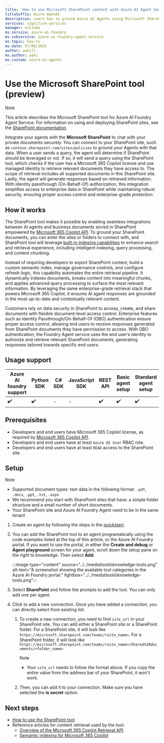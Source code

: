 ```yaml
---
title: 'How to use Microsoft SharePoint content with Azure AI Agent Service'
titleSuffix: Azure OpenAI
description: Learn how to ground Azure AI Agents using Microsoft SharePoint content.
services: cognitive-services
manager: nitinme
ms.service: azure-ai-foundry
ms.subservice: azure-ai-foundry-agent-service
ms.topic: how-to
ms.date: 07/09/2025
author: aahill
ms.author: aahi
ms.custom: azure-ai-agents
---
```

# Use the Microsoft SharePoint tool (preview)

> [!NOTE]
> This article describes the Microsoft SharePoint tool for Azure AI Foundry Agent Service. For information on using and deploying SharePoint sites, see the [SharePoint documentation](/sharepoint/). 

Integrate your agents with the **Microsoft SharePoint** to chat with your private documents securely. You can connect to your SharePoint site, such as `contoso.sharepoint.com/sites/policies` to ground your Agents with that data. When a user sends a query, the agent will determine if SharePoint should be leveraged or not. If so, it will send a query using the SharePoint tool, which checks if the user has a Microsoft 365 Copilot license and use managed identity to retrieve relevant documents they have access to. The scope of retrieval includes all supported documents in this SharePoint site. Lastly, the agent will generate responses based on retrieved information. With identity passthrough (On-Behalf-Of) authorization, this integration simplifies access to enterprise data in SharePoint while maintaining robust security, ensuring proper access control and enterprise-grade protection. 

## How it works
The SharePoint tool makes it possible by enabling seamless integrations between AI agents and business documents stored in SharePoint empowered by [Microsoft 365 Copilot API](/microsoft-365-copilot/extensibility/api-reference/retrieval-api-overview). To ground your SharePoint documents, you can enter the sites or folders to connect with, and SharePoint tool will leverage [built-in indexing capabilities](/microsoftsearch/semantic-index-for-copilot) to enhance search and retrieval experience, including intelligent indexing, query processing, and content chunking.

Instead of requiring developers to export SharePoint content, build a custom semantic index, manage governance controls, and configure refresh logic, this capability automates the entire retrieval pipeline. It dynamically indexes documents, breaks content into meaningful chunks, and applies advanced query processing to surface the most relevant information. By leveraging the same enterprise-grade retrieval stack that powers Microsoft 365 Copilot, it ensures AI agent responses are grounded in the most up-to-date and contextually relevant content. 

Customers rely on data security in SharePoint to access, create, and share documents with flexible document-level access control. Enterprise features such as Identity Passthrough/On-Behalf-Of (OBO) authentication ensure proper access control, allowing end users to receive responses generated from SharePoint documents they have permission to access. With OBO authentication, the Foundry Agent service uses the end user’s identity to authorize and retrieve relevant SharePoint documents, generating responses tailored towards specific end users. 

## Usage support

|Azure AI foundry support  | Python SDK |	C# SDK | JavaScript SDK | REST API |Basic agent setup | Standard agent setup |
|---------|---------|---------|---------|---------|---------|---------|
| ✔️ | ✔️ | - | - | ✔️ | ✔️ | ✔️ |

## Prerequisites

* Developers and end users have Microsoft 365 Copilot license, as required by [Microsoft 365 Copilot API](/microsoft-365-copilot/extensibility/api-reference/retrieval-api-overview).
* Developers and end users have at least `Azure AI User` RBAC role. 
* Developers and end users have at least `READ` access to the SharePoint site.

## Setup  

> [!NOTE]
> * Supported document types: text data in the following format: `.pdf`, `.docx`, `.ppt`, `.txt`, `.aspx` 
> * We recommend you start with SharePoint sites that have: a simple folder structure and a small number of short documents.
> * Your SharePoint site and Azure AI Foundry Agent need to be in the same tenant

1. Create an agent by following the steps in the [quickstart](../../quickstart.md).

1. You can add the SharePoint tool to an agent programatically using the code examples listed at the top of this article, or the Azure AI Foundry portal. If you want to use the portal, in either the **Create and debug** or **Agent playground** screen for your agent, scroll down the setup pane on the right to knowledge. Then select **Add**.

   :::image type="content" source="../../media\tools\knowledge-tools.png" alt-text="A screenshot showing the available tool categories in the Azure AI Foundry portal." lightbox="../../media\tools\knowledge-tools.png":::

1. Select **SharePoint** and follow the prompts to add the tool. You can only add one per agent.

1. Click to add a new connection. Once you have added a connection, you can directly select from existing list.
   1. To create a new connection, you need to find `site_url` in your SharePoint site. You can add either a SharePoint site or a SharePoint folder. For a SharePoint site, it will look like `https://microsoft.sharepoint.com/teams/<site_name>`. For a SharePoint folder, it will look like `https://microsoft.sharepoint.com/teams/<site_name>/Shared%20documents/<folder_name>`

       > [!NOTE]
       > * Your `site_url` needs to follow the format above. If you copy the entire value from the address bar of your SharePoint, it won't work.
    
   1. Then, you can add it to your connection. Make sure you have selected the **is secret** option.

## Next steps

* [How to use the SharePoint tool](./sharepoint-samples.md)
* Reference articles for content retrieval used by the tool:
    * [Overview of the Microsoft 365 Copilot Retrieval API](/microsoft-365-copilot/extensibility/api-reference/retrieval-api-overview).
    * [Semantic indexing for Microsoft 365 Copilot](/microsoftsearch/semantic-index-for-copilot)
